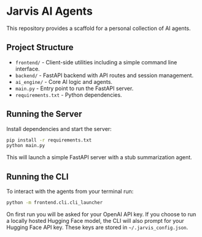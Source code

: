 # Jarvis AI Agents

This repository provides a scaffold for a personal collection of AI agents.

## Project Structure

- `frontend/` - Client-side utilities including a simple command line interface.
- `backend/` - FastAPI backend with API routes and session management.
- `ai_engine/` - Core AI logic and agents.
- `main.py` - Entry point to run the FastAPI server.
- `requirements.txt` - Python dependencies.

## Running the Server

Install dependencies and start the server:

```bash
pip install -r requirements.txt
python main.py
```

This will launch a simple FastAPI server with a stub summarization agent.

## Running the CLI

To interact with the agents from your terminal run:

```bash
python -m frontend.cli.cli_launcher
```

On first run you will be asked for your OpenAI API key. If you choose to run a
locally hosted Hugging Face model, the CLI will also prompt for your Hugging
Face API key. These keys are stored in `~/.jarvis_config.json`.
